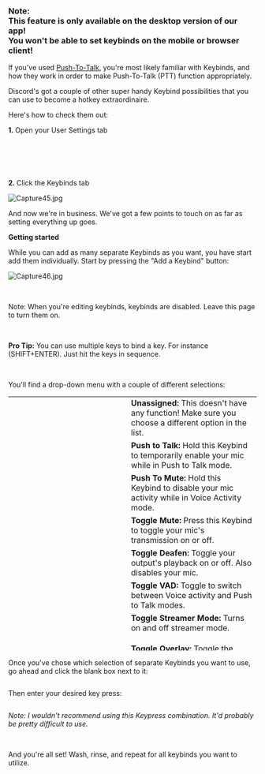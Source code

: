 <h3>Note: <br>This feature is only available on the <span class="wysiwyg-underline"><strong>desktop version</strong></span> of our app! <br>You won't be able to set keybinds on the mobile or browser client!</h3>
<p>If you've used <a href="https://support.discord.com/hc/en-us/articles/211376518-Voice-Input-Modes-101-Push-to-Talk-Voice-Activated-">Push-To-Talk</a>, you're most likely familiar with Keybinds, and how they work in order to make Push-To-Talk (PTT) function appropriately.</p>
<p>Discord's got a couple of other super handy Keybind possibilities that you can use to become a hotkey extraordinaire.</p>
<p>Here's how to check them out:</p>
<p><strong>1. </strong><span class="wysiwyg-underline">Open your User Settings tab</span></p>
<p><img src="https://support.discord.com/hc/en-us/article_attachments/211028108/user_settings.png" alt=""></p>
<p> </p>
<p> </p>
<p><strong>2. </strong><span class="wysiwyg-underline">Click the Keybinds tab</span></p>
<p><img src="https://support.discord.com/hc/article_attachments/360058107612/Capture45.jpg" alt="Capture45.jpg"></p>
<p>And now we're in business. We've got a few points to touch on as far as setting everything up goes.</p>
<p><span class="wysiwyg-underline"><strong>Getting started</strong></span></p>
<p>While you can add as many separate Keybinds as you want, you have start add them individually. Start by pressing the "Add a Keybind" button:</p>
<p><img src="https://support.discord.com/hc/article_attachments/360058271371/Capture46.jpg" alt="Capture46.jpg"></p>
<p> </p>
<p>Note: When you're editing keybinds, keybinds are disabled. Leave this page to turn them on.</p>
<p> </p>
<p><strong>Pro Tip:</strong> You can use multiple keys to bind a key. For instance (SHIFT+ENTER). Just hit the keys in sequence. </p>
<p> </p>
<p>You'll find a drop-down menu with a couple of different selections:</p>
<table style="height: 515px;" width="800">
    <tbody>
        <tr>
            <td style="width: 225px;">
                <img src="https://support.discord.com/hc/en-us/article_attachments/211028148/unassigned.png" alt=""> 
            </td>
            <td>
                <span class="wysiwyg-underline"><strong>Unassigned:</strong></span> This doesn't have any function! Make sure you choose a different option in the list.
            </td>
        </tr>
        <tr>
            <td>
                <img src="https://support.discord.com/hc/en-us/article_attachments/211165787/push_to_talk.png" alt=""> 
            </td>
            <td>
                <span class="wysiwyg-underline"><strong>Push to Talk:</strong></span> Hold this Keybind to temporarily enable your mic while in Push to Talk mode.
            </td>
        </tr>
        <tr>
            <td>
                <img src="https://support.discord.com/hc/en-us/article_attachments/211028168/push_to_mute.png" alt=""> 
            </td>
            <td>
                <span class="wysiwyg-underline"><strong>Push To Mute</strong><strong>:</strong></span> Hold this Keybind to disable your mic activity while in Voice Activity mode.
            </td>
        </tr>
        <tr>
            <td>
                <img src="https://support.discord.com/hc/en-us/article_attachments/211165827/toggle_mute.png" alt=""> 
            </td>
            <td>
                <strong><span class="wysiwyg-underline">Toggle Mute:</span></strong> Press this Keybind to toggle your mic's transmission on or off.
            </td>
        </tr>
        <tr>
            <td><img src="https://support.discord.com/hc/en-us/article_attachments/211028188/toggle_deafen.png" alt=""></td>
            <td>
                <span class="wysiwyg-underline"><strong>Toggle Deafen:</strong></span> Toggle your output's playback on or off. Also disables your mic.
            </td>
        </tr>
        <tr>
            <td><img src="https://support.discord.com/hc/en-us/article_attachments/211165847/toggle_VAD.png" alt=""></td>
            <td>
                <strong><span class="wysiwyg-underline">Toggle VAD:</span></strong> Toggle to switch between Voice activity and Push to Talk modes.
            </td>
        </tr>
        <tr>
            <td><img src="https://support.discord.com/hc/en-us/article_attachments/211028228/toggle_streamer_mode.png" alt=""></td>
            <td>
                <strong><span class="wysiwyg-underline">Toggle Streamer Mode:</span></strong> Turns on and off streamer mode. 
            </td>
        </tr>
        <tr>
            <td><img src="https://support.discord.com/hc/en-us/article_attachments/211028268/toggle_overlay.png" alt=""></td>
            <td>
                <p><strong><span class="wysiwyg-underline"><strong><span class="wysiwyg-underline">Toggle Overlay:</span></strong></span></strong> Toggle the overlay on or off to display in game.</p>
            </td>
        </tr>
        <tr>
            <td><img src="https://support.discord.com/hc/en-us/article_attachments/211028248/toggle_overlay_lock.png" alt=""></td>
            <td>
                <p><strong><span class="wysiwyg-underline"><strong><span class="wysiwyg-underline">Toggle Overlay Lock:</span></strong></span></strong> Toggle the lock of the overlay in game.</p>
            </td>
        </tr>
    </tbody>
</table>
<p>Once you've chose which selection of separate Keybinds you want to use, go ahead and click the blank box next to it:</p>
<p><img src="https://support.discord.com/hc/en-us/article_attachments/205316167/SelectPTTblank.png" alt=""></p>
<p>Then enter your desired key press:</p>
<p><img src="https://support.discord.com/hc/en-us/article_attachments/205292648/SelectPTTannoy.png" alt=""></p>
<p><em>Note: I wouldn't recommend using this Keypress combination. It'd probably be pretty difficult to use.</em></p>
<p> </p>
<p>And you're all set! Wash, rinse, and repeat for all keybinds you want to utilize.</p>